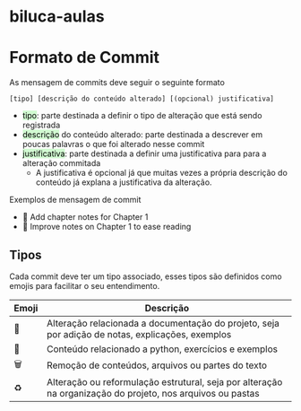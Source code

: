 # biluca-aulas


# Formato de Commit

As mensagem de commits deve seguir o seguinte formato

```
[tipo] [descrição do conteúdo alterado] [(opcional) justificativa]
```

- <mark style="background: #BBFABBA6;">tipo</mark>: parte destinada a definir o tipo de alteração que está sendo registrada
- <mark style="background: #BBFABBA6;">descrição</mark> do conteúdo alterado: parte destinada a descrever em poucas palavras o que foi alterado nesse commit
- <mark style="background: #BBFABBA6;">justificativa</mark>: parte destinada a definir uma justificativa para para a alteração commitada
	- A justificativa é opcional já que muitas vezes a própria descrição do conteúdo já explana a justificativa da alteração.

Exemplos de mensagem de commit
- 📑 Add chapter notes for Chapter 1
- 📑 Improve notes on Chapter 1 to ease reading

## Tipos 

Cada commit deve ter um tipo associado, esses tipos são definidos como emojis para facilitar o seu entendimento.

| Emoji | Descrição                                                                                                                                                          |
| ----- | ------------------------------------------------------------------------------------------------------------------------------------------------------------------ |
| 📝    | Alteração relacionada a documentação do projeto, seja por adição de notas, explicações, exemplos |
| 🐍    | Conteúdo relacionado a python, exercícios e exemplos |
| 🗑️    | Remoção de conteúdos, arquivos ou partes do texto |
| ♻️    | Alteração ou reformulação estrutural, seja por alteração na organização do projeto, nos arquivos ou pastas |
